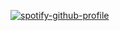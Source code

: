 [![spotify-github-profile](https://spotify-github-profile.vercel.app/api/view?uid=31pcnenudmvzxeug6havqbfgkgu4&cover_image=true&theme=default&show_offline=true&background_color=121212&interchange=true&bar_color=53b14f&bar_color_cover=false)](https://spotify-github-profile.vercel.app/api/view?uid=31pcnenudmvzxeug6havqbfgkgu4&redirect=true)
